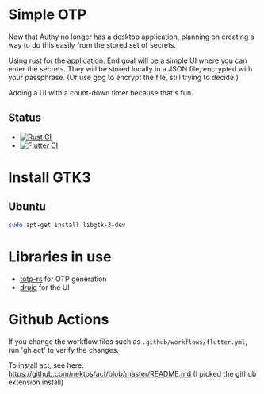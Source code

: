 # Simple OTP

Now that Authy no longer has a desktop application, planning on creating a way 
to do this easily from the stored set of secrets.

Using rust for the application. End goal will be a simple UI where you can 
enter the secrets. They will be stored locally in a JSON file, encrypted with 
your passphrase. (Or use gpg to encrypt the file, still trying to decide.)

Adding a UI with a count-down timer because that's fun.

## Status
* [![Rust CI](https://github.com/wolpert/simple_otp/actions/workflows/rust.yml/badge.svg)](https://github.com/wolpert/simple_otp/actions/workflows/rust.yml)
* [![Flutter CI](https://github.com/wolpert/simple_otp/actions/workflows/flutter.yml/badge.svg)](https://github.com/wolpert/simple_otp/actions/workflows/flutter.yml)

# Install GTK3

## Ubuntu
```bash
sudo apt-get install libgtk-3-dev
```

# Libraries in use
- [totp-rs](https://github.com/constantoine/totp-rs) for OTP generation
- [druid](https://github.com/linebender/druid) for the UI

# Github Actions

If you change the workflow files such as `.github/workflows/flutter.yml`, 
run 'gh act' to verify the changes. 

To install act, see here: https://github.com/nektos/act/blob/master/README.md (I picked the github extension install)
